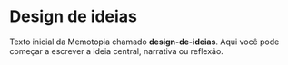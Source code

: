 # Design de ideias

Texto inicial da Memotopia chamado **design-de-ideias**.
Aqui você pode começar a escrever a ideia central, narrativa ou reflexão.

